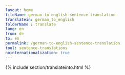 ```yaml
---
layout: home
fileName: german-to-english-sentence-translation
translatein: german_to_english
folderName : translate
lang: en
from: de
to: en
permalink: /german-to-english-sentence-translation
tool: sentence-translations
nointernationalization: true
---
```

{% include section/translateinto.html %}
